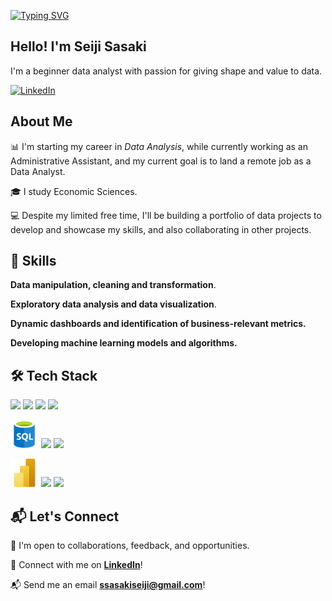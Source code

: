 [![Typing SVG](https://readme-typing-svg.demolab.com?font=Quicksand&weight=500&size=24&pause=3500&color=A91515&vCenter=true&width=435&lines=Seiji+Sasaki+%7C+Data+Analyst)](https://git.io/typing-svg)

## Hello! I'm Seiji Sasaki
  I'm a beginner data analyst with passion for giving shape and value to data.

  [![LinkedIn](https://img.shields.io/badge/LinkedIn-%230077B5.svg?&style=flat-square&logo=linkedin&logoColor=white)](https://www.linkedin.com/in/ssasakisj)

## About Me
📊 I'm starting my career in *Data Analysis*, while currently working as an Administrative Assistant, and my current goal is to land a remote job as a Data Analyst.

🎓 I study Economic Sciences.

💻 Despite my limited free time, I'll be building a portfolio of data projects to develop and showcase my skills, and also collaborating in other projects. 

## 🚀 Skills
  **Data manipulation, cleaning and transformation**.
  
  **Exploratory data analysis and data visualization**.
  
  **Dynamic dashboards and identification of business-relevant metrics.**
  
  **Developing machine learning models and algorithms.**

## 🛠 Tech Stack
[<img src="https://www.python.org/static/img/python-logo.png" height="45">](https://www.python.org/)
[<img src="https://pandas.pydata.org/static/img/pandas_white.svg" height="45">](https://pandas.pydata.org/)
[<img src="https://scikit-learn.org/stable/_static/scikit-learn-logo-small.png" height="45">](https://scikit-learn.org/stable/)
[<img src="https://seaborn.pydata.org/_static/logo-wide-lightbg.svg" height="45">](https://seaborn.pydata.org/)

[<img src="resources/SQL_logo.png" height="45">](https://dev.mysql.com/doc/)
[<img src="https://www.postgresql.org/media/img/about/press/elephant.png" height="45">](https://www.postgresql.org/)
[<img src="https://www.gstatic.com/bricks/image/702bc723dcfcddf8942bb459be20163106a5f64ed91404df38c73ca955f96260.svg" height="45">](https://www.googleadservices.com/pagead/aclk?sa=L&ai=DChcSEwiPt52z_6qMAxXtNEQIHWDbDeMYABAAGgJkeg&co=1&ase=2&gclid=CjwKCAjw7pO_BhAlEiwA4pMQvHhwInvl0EavInRq0xZBFLT8qozyiOsWOCZaHCyeBDs-pXn-Wx48PBoC-8UQAvD_BwE&ei=7ablZ-GFObfz1sQPluSoyQU&ohost=www.google.com&cid=CAESVeD2stnMXxbP3cCdgRnEG7IohWFQ76EgTh08ep1DvbdXpQhiv1h3iPocV0jgbsKrt6Dwgr5a9X6IUuNEVuWuKrfv2MsZtgzbo09R-B4dbDzRhnXfsa4&sig=AOD64_2f3c96zOmBNa42FsQ__DjGCYh34g&q&sqi=2&nis=4&adurl&ved=2ahUKEwihsJCz_6qMAxW3uZUCHRYyKlkQ0Qx6BAgJEAE)


[<img src="https://raw.githubusercontent.com/ssasakiseiji/ssasakiseiji/f98a1ac0832e84cf4950372a3d6362970f47e9a8/resources/PowerBI_scalable.svg" height="45">](https://www.microsoft.com/es-es/power-platform/products/power-bi)
[<img src="https://www.gstatic.com/analytics-lego/svg/ic_looker_studio.svg" height="45">](https://lookerstudio.google.com/)
[<img src="https://res-1.cdn.office.net/files/fabric-cdn-prod_20230815.002/assets/brand-icons/product/svg/excel_48x1.svg" height="45" >](https://www.microsoft.com/es/microsoft-365/excel)

## 📬 Let's Connect
📌 I'm open to collaborations, feedback, and opportunities.

🔗 Connect with me on **[LinkedIn](https://www.linkedin.com/in/ssasakisj)**!

📬 Send me an email **ssasakiseiji@gmail.com**!
